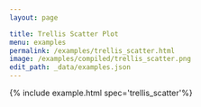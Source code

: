 ```yaml
---
layout: page

title: Trellis Scatter Plot
menu: examples
permalink: /examples/trellis_scatter.html
image: /examples/compiled/trellis_scatter.png
edit_path: _data/examples.json
---
```




{% include example.html spec='trellis_scatter'%}
